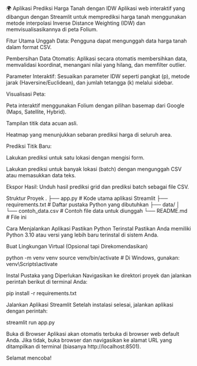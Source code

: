 🌍 Aplikasi Prediksi Harga Tanah dengan IDW
Aplikasi web interaktif yang dibangun dengan Streamlit untuk memprediksi harga tanah menggunakan metode interpolasi Inverse Distance Weighting (IDW) dan memvisualisasikannya di peta Folium.

Fitur Utama
Unggah Data: Pengguna dapat mengunggah data harga tanah dalam format CSV.

Pembersihan Data Otomatis: Aplikasi secara otomatis membersihkan data, memvalidasi koordinat, menangani nilai yang hilang, dan memfilter outlier.

Parameter Interaktif: Sesuaikan parameter IDW seperti pangkat (p), metode jarak (Haversine/Euclidean), dan jumlah tetangga (k) melalui sidebar.

Visualisasi Peta:

Peta interaktif menggunakan Folium dengan pilihan basemap dari Google (Maps, Satellite, Hybrid).

Tampilan titik data acuan asli.

Heatmap yang menunjukkan sebaran prediksi harga di seluruh area.

Prediksi Titik Baru:

Lakukan prediksi untuk satu lokasi dengan mengisi form.

Lakukan prediksi untuk banyak lokasi (batch) dengan mengunggah CSV atau memasukkan data teks.

Ekspor Hasil: Unduh hasil prediksi grid dan prediksi batch sebagai file CSV.

Struktur Proyek
.
├── app.py                # Kode utama aplikasi Streamlit
├── requirements.txt      # Daftar pustaka Python yang dibutuhkan
├── data/
│   └── contoh_data.csv   # Contoh file data untuk diunggah
└── README.md             # File ini

Cara Menjalankan Aplikasi
Pastikan Python Terinstal
Pastikan Anda memiliki Python 3.10 atau versi yang lebih baru terinstal di sistem Anda.

Buat Lingkungan Virtual (Opsional tapi Direkomendasikan)

python -m venv venv
source venv/bin/activate  # Di Windows, gunakan: venv\Scripts\activate

Instal Pustaka yang Diperlukan
Navigasikan ke direktori proyek dan jalankan perintah berikut di terminal Anda:

pip install -r requirements.txt

Jalankan Aplikasi Streamlit
Setelah instalasi selesai, jalankan aplikasi dengan perintah:

streamlit run app.py

Buka di Browser
Aplikasi akan otomatis terbuka di browser web default Anda. Jika tidak, buka browser dan navigasikan ke alamat URL yang ditampilkan di terminal (biasanya http://localhost:8501).

Selamat mencoba!
